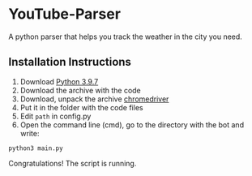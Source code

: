 # YouTube-Parser

A python parser that helps you track the weather in the city you need.

## Installation Instructions

1. Download [Python 3.9.7](https://www.python.org/ftp/python/3.9.7/python-3.9.7-amd64.exe)
2. Download the archive with the code
3. Download, unpack the archive [chromedriver](https://chromedriver.chromium.org/downloads)
4. Put it in the folder with the code files
5. Edit `path` in config.py
6. Open the command line (cmd), go to the directory with the bot and write:
```
python3 main.py
```
Congratulations! The script is running.
